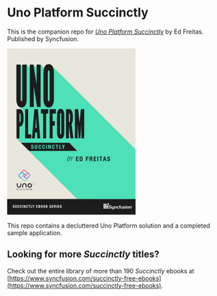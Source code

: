 # Uno Platform Succinctly

This is the companion repo for [*Uno Platform Succinctly*](https://www.syncfusion.com/succinctly-free-ebooks) by Ed Freitas. Published by Syncfusion.

[![cover](https://github.com/SyncfusionSuccinctlyE-Books/Uno-Platform-Succinctly/blob/main/cover.png)](https://www.syncfusion.com/succinctly-free-ebooks)

This repo contains a decluttered Uno Platform solution and a completed sample application.

## Looking for more _Succinctly_ titles?

Check out the entire library of more than 190 _Succinctly_ ebooks at [https://www.syncfusion.com/succinctly-free-ebooks](https://www.syncfusion.com/succinctly-free-ebooks).
